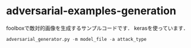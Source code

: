 # adversarial-examples-generation
foolboxで敵対的画像を生成するサンプルコードです．
kerasを使っています．

```python
adversarial_generator.py -m model_file -a attack_type
```
